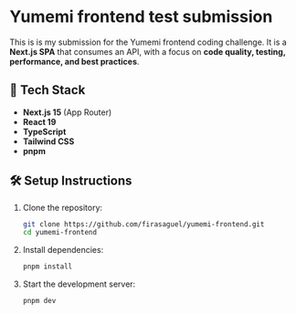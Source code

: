 # Yumemi frontend test submission

This is is my submission for the Yumemi frontend coding challenge.
It is a **Next.js SPA** that consumes an API, with a focus on **code quality, testing, performance, and best practices**.

## 🚀 Tech Stack

- **Next.js 15** (App Router)
- **React 19**
- **TypeScript**
- **Tailwind CSS**
- **pnpm**

## 🛠️ Setup Instructions

1. Clone the repository:
   ```sh
   git clone https://github.com/firasaguel/yumemi-frontend.git
   cd yumemi-frontend
   ```
2. Install dependencies:
   ```sh
   pnpm install
   ```
3. Start the development server:
   ```sh
   pnpm dev
   ```
